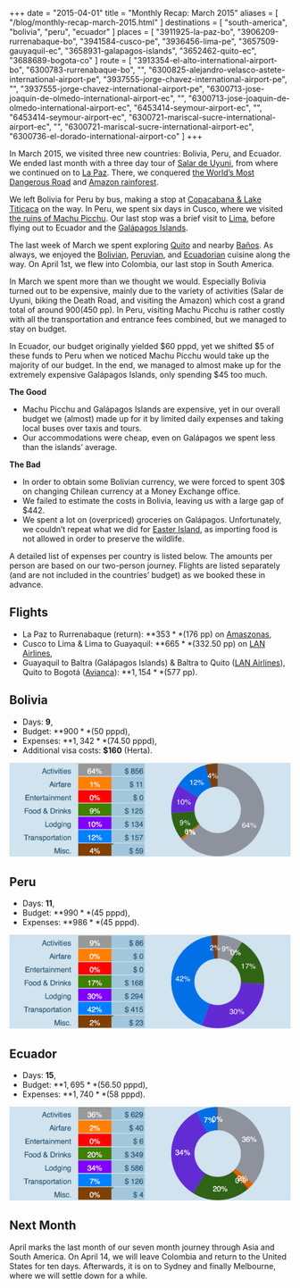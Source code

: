 +++
date    = "2015-04-01"
title   = "Monthly Recap: March 2015"
aliases = [ "/blog/monthly-recap-march-2015.html" ]
destinations = [ "south-america", "bolivia", "peru", "ecuador" ]
places  = [
  "3911925-la-paz-bo", "3906209-rurrenabaque-bo", "3941584-cusco-pe",
  "3936456-lima-pe", "3657509-gauyaquil-ec", "3658931-galapagos-islands",
  "3652462-quito-ec", "3688689-bogota-co"
]
route = [
  "3913354-el-alto-international-airport-bo",
  "6300783-rurrenabaque-bo",
  "",
  "6300825-alejandro-velasco-astete-international-airport-pe",
  "3937555-jorge-chavez-international-airport-pe",
  "",
  "3937555-jorge-chavez-international-airport-pe",
  "6300713-jose-joaquin-de-olmedo-international-airport-ec",
  "",
  "6300713-jose-joaquin-de-olmedo-international-airport-ec",
  "6453414-seymour-airport-ec",
  "",
  "6453414-seymour-airport-ec",
  "6300721-mariscal-sucre-international-airport-ec",
  "",
  "6300721-mariscal-sucre-international-airport-ec",
  "6300736-el-dorado-international-airport-co"
]
+++

In March 2015, we visited three new countries: Bolivia, Peru, and Ecuador. We ended last month with a three day tour of [Salar de Uyuni](/surreal-salar-de-uyuni), from where we continued on to [La Paz](/la-paz-the-worlds-highest-capital-city). There, we conquered [the World’s Most Dangerous Road](/biking-the-worlds-most-dangerous-road) and [Amazon rainforest](/the-bolivian-amazon).
<!--more-->
We left Bolivia for Peru by bus, making a stop at [Copacabana & Lake Titicaca](/copacabana-and-lake-titicaca-en-route-to-peru) on the way. In Peru, we spent six days in Cusco, where we visited [the ruins of Machu Picchu](/the-ruins-of-machu-picchu). Our last stop was a brief visit to [Lima](/old-and-new-lima), before flying out to Ecuador and the [Galápagos Islands](/wildlife-on-the-galapagos).

The last week of March we spent exploring [Quito](/equatorial-quito) and nearby [Baños](/swinging-banos). As always, we enjoyed the [Bolivian](/bolivia-potato-empire), [Peruvian](/beyond-ceviche), and [Ecuadorian](/ecuadorian-cuisine) cuisine along the way. On April 1st, we flew into Colombia, our last stop in South America.

In March we spent more than we thought we would. Especially Bolivia turned out to be expensive, mainly due to the variety of activities (Salar de Uyuni, biking the Death Road, and visiting the Amazon) which cost a grand total of around $900 ($450 pp). In Peru, visiting Machu Picchu is rather costly with all the transportation and entrance fees combined, but we managed to stay on budget.

In Ecuador, our budget originally yielded $60 pppd, yet we shifted $5 of these funds to Peru when we noticed Machu Picchu would take up the majority of our budget. In the end, we managed to almost make up for the extremely expensive Galápagos Islands, only spending $45 too much.

**The Good**

* Machu Picchu and Galápagos Islands are expensive, yet in our overall budget we (almost) made up for it by limited daily expenses and taking local buses over taxis and tours.
* Our accommodations were cheap, even on Galápagos we spent less than the islands’ average.

**The Bad**

* In order to obtain some Bolivian currency, we were forced to spent 30$ on changing Chilean currency at a Money Exchange office.
* We failed to estimate the costs in Bolivia, leaving us with a large gap of $442.
* We spent a lot on (overpriced) groceries on Galápagos. Unfortunately, we couldn’t repeat what we did for [Easter Island](/the-next-extreme), as importing food is not allowed in order to preserve the wildlife.

A detailed list of expenses per country is listed below. The amounts per person are based on our two-person journey. Flights are listed separately (and are not included in the countries’ budget) as we booked these in advance.

## Flights
* La Paz to Rurrenabaque (return): **$353** ($176 pp) on [Amaszonas](http://www.amaszonas.com/),
* Cusco to Lima & Lima to Guayaquil: **$665** ($332.50 pp) on [LAN Airlines](http://www.lan.com/),
* Guayaquil to Baltra (Galápagos Islands) & Baltra to Quito ([LAN Airlines](http://www.lan.com/)), Quito to Bogotá ([Avianca](http://www.avianca.com/)): **$1,154** ($577 pp).

## Bolivia
* Days: **9**,
* Budget: **$900** ($50 pppd),
* Expenses: **$1,342** ($74.50 pppd),
* Additional visa costs: **$160** (Herta).

<span class="img-thumbnail">![Expenses Breakdown](/uploads/budget-bolivia.png)</span>

## Peru
* Days: **11**,
* Budget: **$990** ($45 pppd),
* Expenses: **$986** ($45 pppd).

<span class="img-thumbnail">![Expenses Breakdown](/uploads/budget-peru.png)</span>

## Ecuador
* Days: **15**,
* Budget: **$1,695** ($56.50 pppd),
* Expenses: **$1,740** ($58 pppd).

<span class="img-thumbnail">![Expenses Breakdown](/uploads/budget-ecuador.png)</span>

## Next Month
April marks the last month of our seven month journey through Asia and South America. On April 14, we will leave Colombia and return to the United States for ten days. Afterwards, it is on to Sydney and finally Melbourne, where we will settle down for a while.
